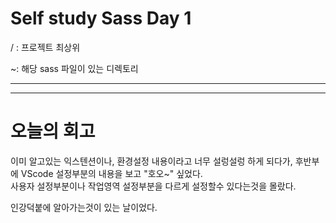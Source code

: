 # Self study Sass Day 1 

/ : 프로젝트 최상위

~: 해당 sass 파일이 있는 디렉토리

---

---

# 오늘의 회고 

이미 알고있는 익스텐션이나, 환경설정 내용이라고 너무 설렁설렁 하게 되다가, 후반부에 VScode 설정부분의 내용을 보고 "호오~" 싶었다. <br>사용자 설정부분이나 작업영역 설정부분을 다르게 설정할수 있다는것을 몰랐다. 

인강덕붙에 알아가는것이 있는 날이었다. 

